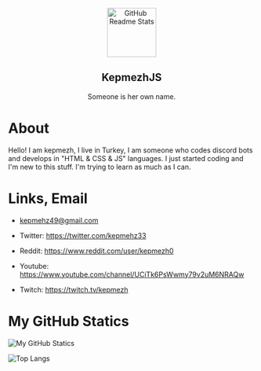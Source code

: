<p align="center">
 <img width="100px" src="https://ibb.co/GRQhnf0" align="center" alt="GitHub Readme Stats" />
 <h2 align="center">KepmezhJS</h2>
 <p align="center">Someone is her own name.</p>
</p>

# About

Hello! I am kepmezh, I live in Turkey, I am someone who codes discord bots and develops in "HTML & CSS & JS" languages. I just started coding and I'm new to this stuff. I'm trying to learn as much as I can.

# Links, Email

- kepmehz49@gmail.com

- Twitter: https://twitter.com/kepmehz33
- Reddit: https://www.reddit.com/user/kepmezh0
- Youtube: https://www.youtube.com/channel/UCiTk6PsWwmy79v2uM6NRAQw
- Twitch: https://twitch.tv/kepmezh

# My GitHub Statics

![My GitHub Statics](https://github-readme-stats.vercel.app/api?username=kepmehzjs&show_icons=true&bg_color=30,e96443,904e95&title_color=fff&text_color=fff)

![Top Langs](https://github-readme-stats.vercel.app/api/top-langs/?username=kepmehzjs)
